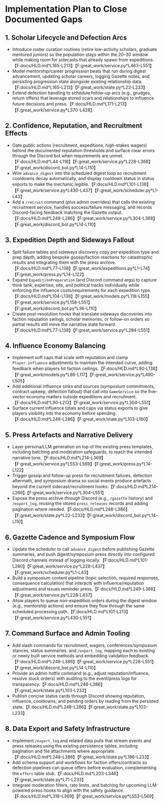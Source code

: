 # Implementation Plan to Close Documented Gaps

## 1. Scholar Lifecycle and Defection Arcs
- Introduce roster curation routines (retire low-activity scholars, graduate mentored juniors) so the population stays within the 20–30 window while making room for sidecasts that already spawn from expeditions.【F:docs/HLD.md†L165-L213】【F:great_work/service.py†L463-L551】
- Model mentorship/career progression beats that run during digest advancement, updating scholar careers, logging Gazette notes, and persisting progression state alongside existing relationship data.【F:docs/HLD.md†L165-L213】【F:great_work/state.py†L22-L233】
- Extend defection handling to schedule follow-up arcs (e.g., grudges, return offers) that leverage stored scars and relationships to influence future decisions and press.【F:docs/HLD.md†L171-L213】【F:great_work/service.py†L370-L428】

## 2. Confidence, Reputation, and Recruitment Effects
- Gate public actions (recruitment, expeditions, high-stakes wagers) behind the documented reputation thresholds and surface clear errors through the Discord bot when requirements are unmet.【F:docs/HLD.md†L44-L116】【F:great_work/service.py†L228-L368】【F:great_work/discord_bot.py†L14-L110】
- Wire `advance_digest` into the scheduled digest loop so recruitment cooldowns decay automatically, and display cooldown status in status exports to make the mechanic legible.【F:docs/HLD.md†L101-L138】【F:great_work/service.py†L430-L437】【F:great_work/scheduler.py†L1-L43】
- Add a `/recruit` command (plus admin overrides) that calls the existing recruitment service, handles success/failure messaging, and records Discord-facing feedback matching the Gazette output.【F:docs/HLD.md†L248-L286】【F:great_work/service.py†L304-L368】【F:great_work/discord_bot.py†L14-L110】

## 3. Expedition Depth and Sideways Fallout
- Split failure tables and sideways discovery copy per expedition type and prep depth, adding bespoke gossip/faction reactions for catastrophic results and integrating them with the press archive.【F:docs/HLD.md†L77-L138】【F:great_work/expeditions.py†L1-L74】【F:great_work/press.py†L14-L122】
- Expand `ExpeditionPreparation` (and Discord command args) to capture think tank, expertise, site, and political tracks individually while enforcing the influence costs/requirements for each expedition type.【F:docs/HLD.md†L104-L138】【F:great_work/models.py†L118-L155】【F:great_work/service.py†L158-L551】【F:great_work/discord_bot.py†L36-L110】
- Create post-resolution hooks that translate sideways discoveries into faction reputation swings, scholar memories, or follow-on orders so partial results still move the narrative state forward.【F:docs/HLD.md†L77-L138】【F:great_work/service.py†L284-L551】

## 4. Influence Economy Balancing
- Implement soft caps that scale with reputation and clamp `Player.influence` adjustments to maintain the intended curve, adding feedback when players hit faction ceilings.【F:docs/HLD.md†L90-L138】【F:great_work/models.py†L86-L117】【F:great_work/service.py†L490-L505】
- Add additional influence sinks and sources (symposium commitments, contract upkeep, defection fallout) that call into `GameService` so the five-vector economy matters outside expeditions and recruitment.【F:docs/HLD.md†L90-L213】【F:great_work/service.py†L304-L551】
- Surface current influence totals and caps via status exports to give players visibility into the economy before spending.【F:docs/HLD.md†L248-L286】【F:great_work/state.py†L103-L160】

## 5. Press Artefacts and Narrative Delivery
- Layer persona/LLM generation on top of the existing press templates, including batching and moderation safeguards, to reach the intended narrative tone.【F:docs/HLD.md†L214-L369】【F:great_work/service.py†L553-L569】【F:great_work/press.py†L14-L122】
- Trigger gossip and follow-up press for recruitment failures, defection aftermath, and symposium drama so social events produce artefacts beyond the current sidecast/recruitment hooks.【F:docs/HLD.md†L214-L266】【F:great_work/service.py†L304-L551】
- Expose the press archive through Discord (e.g., `/gazette` history) and `/export_log`, reusing the stored `press_releases` records and adding pagination where needed.【F:docs/HLD.md†L248-L386】【F:great_work/state.py†L22-L233】【F:great_work/discord_bot.py†L14-L110】

## 6. Gazette Cadence and Symposium Flow
- Update the scheduler to call `advance_digest` before publishing Gazette summaries, and push digest/symposium press directly into configured Discord channels instead of logging locally.【F:docs/HLD.md†L101-L280】【F:great_work/service.py†L228-L437】【F:great_work/scheduler.py†L1-L43】
- Build a symposium content pipeline (topic selection, required responses, consequence calculation) that interacts with influence/reputation adjustments and issues reminder press.【F:docs/HLD.md†L249-L386】【F:great_work/service.py†L228-L437】
- Allow players to queue non-expedition orders during the digest window (e.g., mentorship actions) and ensure they flow through the same scheduled processing path.【F:docs/HLD.md†L101-L213】【F:great_work/service.py†L430-L551】

## 7. Command Surface and Admin Tooling
- Add slash commands for recruitment, wagers, conferences/symposium stances, status summaries, and `/export_log`, mapping each to existing or newly built service methods and embedding validation feedback.【F:docs/HLD.md†L248-L386】【F:great_work/service.py†L228-L551】【F:great_work/discord_bot.py†L14-L110】
- Provide an admin hotfix command (e.g., adjust reputation/influence, resolve stuck orders) with auditing to the event/press logs for transparency.【F:docs/HLD.md†L248-L386】【F:great_work/state.py†L103-L233】
- Publish concise status cards through Discord showing reputation, influence, cooldowns, and pending orders by reading from the persisted state.【F:docs/HLD.md†L248-L286】【F:great_work/state.py†L103-L233】

## 8. Data Export and Safety Infrastructure
- Implement `/export_log` and related data pulls that stream events and press releases using the existing persistence tables, including pagination and file attachments where appropriate.【F:docs/HLD.md†L248-L386】【F:great_work/state.py†L186-L233】
- Add schema support and workflows for faction offers/contracts so defection pipelines can queue offers before evaluation, complementing the `offers` table stub.【F:docs/HLD.md†L203-L346】【F:great_work/state.py†L71-L233】
- Integrate moderation filters, rate limits, and batching for upcoming LLM-powered press hooks to align with the safety guidance.【F:docs/HLD.md†L318-L369】【F:great_work/service.py†L553-L569】
